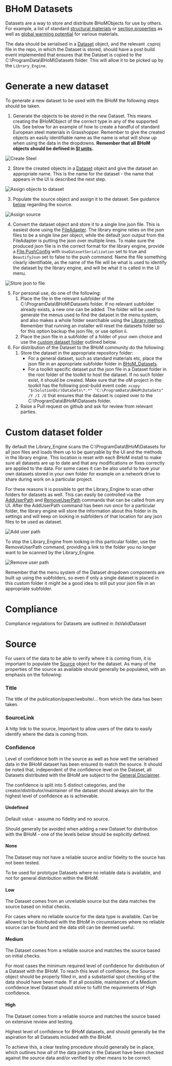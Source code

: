 # BHoM Datasets


Datasets are a way to store and distribute BHoMObjects for use by others. For example, a list of standard [structural materials](https://github.com/BHoM/BHoM_Datasets/tree/main/DataSets/Materials) or [section properties](https://github.com/BHoM/BHoM_Datasets/tree/main/DataSets/SectionProperties) as well as [global warming potential](https://github.com/BHoM/LifeCycleAssessment_Toolkit/tree/main/DataSets) for various materials.

The data should be serialised in a [Dataset](https://github.com/BHoM/BHoM/blob/main/Data_oM/Library/Dataset.cs) object, and the relevant .csproj file in the repo, in which the Dataset is stored, should have a post build event implemented that ensures that the Dataset is copied to the C:\ProgramData\BHoM\Datasets folder. This will allow it to be picked up by the `Library_Engine`.

# Generate a new dataset

To generate a new dataset to be used with the BHoM the following steps should be taken.

1. Generate the objects to be stored in the new Dataset. This means creating the BHoMObject of the correct type in any of the supported UIs. See below for an example of how to create a handful of standard European steel materials in Grasshopper. Remember to give the created objects an easily identifiable name as the name is what will show up when using the data in the dropdowns. **Remember that all BHoM objects should be defined in [SI units](/BHoM-Units-conventions).**

![Create Steel](../img/Datasets/Example%20generate%20data.PNG)

2. Store the created objects in a [Dataset](https://github.com/BHoM/BHoM/blob/main/Data_oM/Library/Dataset.cs) object and give the dataset an appropriate name. This is the name for the dataset - the name that appears in the UI is described the next step.

![Assign objects to dataset](../img/Datasets/AssignObejctsToDataset.PNG)

3. Populate the source object and assign it to the dataset. See guidance [below](#Source) regarding the source.

![Assign source](../img/Datasets/AssignSourceToDataset.PNG)

4. Convert the dataset object and store it to a single line json file. This is easiest done using the [FileAdapter](https://github.com/BHoM/File_Toolkit). The library engine relies on the json files to be a single line per object, while the default json output from the FileAdapter is putting the json over multiple lines. To make sure the produced json file is in the correct format for the library engine, provide a [FIle.PushConfig](https://github.com/BHoM/File_Toolkit/blob/main/File_oM/Config/PushConfig.cs) with `UseDatasetSerialization` set to true and `BeautifyJson` set to false to the push command. Name the file something clearly identifiable, as the name of the file will be what is used to identify the dataset by the library engine, and will be what it is called in the UI menu.

![Store json to file](../img/Datasets/SaveDatasetToFile.PNG)

5. For personal use, do one of the following:
   1. Place the file in the relevant subfolder of the C:\ProgramData\BHoM\Datasets folder. If no relevant subfolder already exists, a new one can be added. The folder will be used to generate the menus used to find the dataset in the menu system, and also makes a whole folder searchable using the [Library method.](https://github.com/BHoM/BHoM_Engine/blob/main/Library_Engine/Query/Library.cs) Remember that running an installer will reset the datasets folder so for this option backup the json file, or use option ii.
   2. Place the json file in a subfolder of a folder of your own choice and use the [custom dataset folder](#Custom-dataset-folder) outlined below.
6. For distribution of the Dataset to the BHoM community do the following:
   1. Store the dataset in the appropriate repository folder:
      - For a general dataset, such as standard materials etc, place the json file in an appropriate subfolder folder in [BHoM_Datasets](https://github.com/BHoM/BHoM_Datasets/tree/main/DataSets).
      - For a toolkit specific dataset put the json file in a Dataset folder in the root folder of the toolkit to host the dataset. If no such folder exist, it should be created. Make sure that the oM project in the toolkit has the following post-build event code: `xcopy "$(SolutionDir)DataSets\*.*" "C:\ProgramData\BHoM\DataSets" /Y /I /E` that ensures that the dataset is copied over to the C:\ProgramData\BHoM\Datasets folder.
   2. Raise a Pull request on github and ask for review from relevant parties.


# Custom dataset folder

By default the Library_Engine scans the C:\ProgramData\BHoM\Datasets for all json files and loads them up to be queryable by the UI and the methods in the library engine. This location is reset with each BHoM install to make sure all datasets are up to date and that any modifications or fixes correctly are applied to the data. For some cases it can be also useful to have your own datasets stored in your own folder for example on a network drive to share during work on a particular project.

For these reasons it is possible to get the Library_Engine to scan other folders for datasets as well. This can easily be controlled via the [AddUserPath](https://github.com/BHoM/BHoM_Engine/blob/main/Library_Engine/Compute/AddUserPath.cs) and [RemoveUserPath](https://github.com/BHoM/BHoM_Engine/blob/main/Library_Engine/Compute/RemoveUserPath.cs) commands that can be called from any UI. After the AddUserPath command has been run _once_ for a particular folder, the library engine will store the information about this folder in its settings and will keep on looking in subfolders of that location for any json files to be used as dataset.

![Add user path](../img/Datasets/AddUserPath.PNG)

To stop the Library_Engine from looking in this particular folder, use the RemoveUserPath command, providing a link to the folder you no longer want to be scanned by the Library_Engine.

![Remove user path](../img/Datasets/RemoveUserPath.PNG)

Remember that the menu system of the Dataset dropdown components are built up using the subfolders, so even if only a single dataset is placed in this custom folder it might be a good idea to still put your json file in an appropriate subfolder.

# Compliance

Compliance regulations for Datasets are outlined in /IsValidDataset

# Source

For users of the data to be able to verify where it is coming from, it is important to populate the [Source](https://github.com/BHoM/BHoM/blob/main/Data_oM/Library/Source.cs) object for the dataset. As many of the properties of the source as available should generally be populated, with an emphasis on the following:

### Title
The title of the publication/paper/website/... from which the data has been taken.

### SourceLink
A http link to the source. Important to allow users of the data to easily identify where the data is coming from.

### Confidence
Level of confidence both in the source as well as how well the serialised data in the BHoM dataset has been ensured to match the source. It should be noted that, independent of the confidence level on the Dataset, all Datasets distributed with the BHoM are subject to the [General Disclaimer](https://github.com/BHoM/BHoM_Engine/blob/main/Library_Engine/Query/GeneralDisclaimer.cs).

The confidence is split into 5 distinct categories, and the creator/distributor/maintainer of the dataset should always aim for the highest level of confidence as is achievable.


#### Undefined
Default value - assume no fidelity and no source.

Should generally be avoided when adding a new Dataset for distribution with the BHoM - one of the levels below should be explicitly defined.

#### None
The Dataset may not have a reliable source and/or fidelity to the source has not been tested.

To be used for prototype Datasets where no reliable data is available, and not for general distribution within the BHoM. 
#### Low
The Dataset comes from an unreliable source but the data matches the source based on initial checks.

For cases where no reliable source for the data type is available. Can be allowed to be distributed with the BHoM in circumstances where no reliable source can be found and the data still can be deemed useful.
#### Medium
The Dataset comes from a reliable source and matches the source based on initial checks.

For most cases the minimum required level of confidence for distribution of a Dataset with the BHoM. To reach this level of confidence, the Source object should be properly filled in, and a substantial spot checking of the data should have been made. If at all possible, maintainers of a Medium confidence level Dataset should strive to fulfil the requirements of High confidence.
#### High
The Dataset comes from a reliable source and matches the source based on extensive review and testing.

Highest level of confidence for BHoM datasets, and should generally be the aspiration for all Datasets included with the BHoM.

To achieve this, a clear testing procedure should generally be in place, which outlines how _all_ of the data points in the Dataset have been checked against the source data and/or verified by other means to be correct.